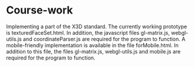 # Course-work

Implementing a part of the X3D standard. The currently working prototype is texturedFaceSet.html. In addition, the javascript files gl-matrix.js, webgl-utils.js and coordinateParser.js are required for the program to function. A mobile-friendly implementation is available in the file forMobile.html. In addition to this file, the files gl-matrix.js, webgl-utils.js and mobile.js are required for the program to function.

